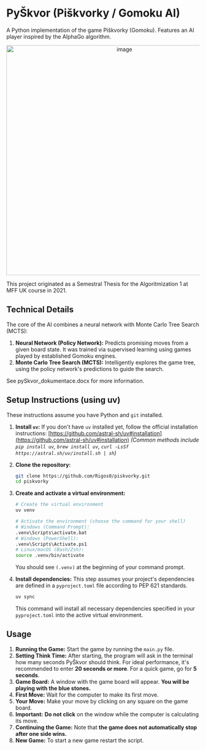 # PyŠkvor (Piškvorky / Gomoku AI)
A Python implementation of the game Piškvorky (Gomoku). Features an AI player inspired by the AlphaGo algorithm.

<p align="center">
  <img width="600" alt="image" src="https://github.com/user-attachments/assets/7bcee6ac-3865-44cf-be6d-37c23972e446" />
</p>


This project originated as a Semestral Thesis for the Algoritmization 1 at MFF UK course in 2021.

## Technical Details

The core of the AI combines a neural network with Monte Carlo Tree Search (MCTS):

1.  **Neural Network (Policy Network):** Predicts promising moves from a given board state. It was trained via supervised learning using games played by established Gomoku engines.
2.  **Monte Carlo Tree Search (MCTS):** Intelligently explores the game tree, using the policy network's predictions to guide the search.

See pySkvor_dokumentace.docx for more information.


## Setup Instructions (using uv)

These instructions assume you have Python and `git` installed.

1.  **Install `uv`:**
    If you don't have `uv` installed yet, follow the official installation instructions:
    [https://github.com/astral-sh/uv#installation](https://github.com/astral-sh/uv#installation)
    *(Common methods include `pip install uv`, `brew install uv`, `curl -LsSf https://astral.sh/uv/install.sh | sh`)*

2.  **Clone the repository:**
    ```bash
    git clone https://github.com/Rigos0/piskvorky.git
    cd piskvorky
    ```

3.  **Create and activate a virtual environment:**
    ```bash
    # Create the virtual environment
    uv venv

    # Activate the environment (choose the command for your shell)
    # Windows (Command Prompt):
    .venv\Scripts\activate.bat
    # Windows (PowerShell):
    .venv\Scripts\Activate.ps1
    # Linux/macOS (Bash/Zsh):
    source .venv/bin/activate
    ```
    You should see `(.venv)` at the beginning of your command prompt.

4.  **Install dependencies:**
    This step assumes your project's dependencies are defined in a `pyproject.toml` file according to PEP 621 standards.
    ```bash
    uv sync
    ```
    This command will install all necessary dependencies specified in your `pyproject.toml` into the active virtual environment.

## Usage

1.  **Running the Game:** Start the game by running the `main.py` file.
2.  **Setting Think Time:** After starting, the program will ask in the terminal how many seconds PyŠkvor should think. For ideal performance, it's recommended to enter **20 seconds or more**. For a quick game, go for **5 seconds**.
3.  **Game Board:** A window with the game board will appear. **You will be playing with the blue stones.**
4.  **First Move:** Wait for the computer to make its first move.
5.  **Your Move:** Make your move by clicking on any square on the game board.
6.  **Important:** **Do not click** on the window while the computer is calculating its move.
7.  **Continuing the Game:** Note that **the game does not automatically stop after one side wins.**
8.  **New Game:** To start a new game restart the script.
